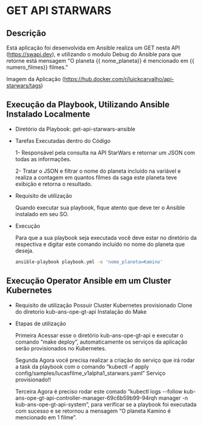 # GET API STARWARS


## Descrição
Está aplicação foi desenvolvida em Ansible realiza um GET nesta API (https://swapi.dev),
e utilizando o modulo Debug do Ansible para que retorne está mensagem "O planeta {{ nome_planeta}} é mencionado em {{ numero_filmes}} filmes."

Imagem da Aplicação (https://hub.docker.com/r/luickcarvalho/api-starwars/tags)

## Execução da Playbook, Utilizando Ansible Instalado Localmente

- Diretório da Playbook: get-api-starwars-ansible

- Tarefas Executadas dentro do Código

  1- Responsável pela consulta na API StarWars e retornar um JSON com todas as informações.

  2- Tratar o JSON e filtrar o nome do planeta incluído na variável e realiza a contagem em quantos filmes da saga este planeta teve exibição e retorna o resultado.

- Requisito de utilização

  Quando executar sua playbook, fique atento que deve ter o Ansible instalado em seu SO.

- Execução

  Para que a sua playbook seja executada você deve estar no diretório da respectiva e digitar este comando incluído no nome do planeta que deseja.
  ```sh
  ansible-playbook playbook.yml -e 'nome_planeta=Kamino'
  ```
## Execução Operator Ansible em um Cluster Kubernetes

- Requisito de utilização
  Possuir Cluster Kubernetes provisionado
  Clone do diretorio kub-ans-ope-gt-api
  Instalação do Make
  
- Etapas de utilização  
  
  Primeira
  Acessar esse o diretório kub-ans-ope-gt-api e executar o comando “make deploy”, automaticamente os serviços da aplicação serão provisionados no Kubernetes.
  
  Segunda
  Agora você precisa realizar a criação do serviço que irá rodar a task da playbook com o comando “kubectl –f apply config/samples/lucasfilme_v1alpha1_starwars.yaml”
  Serviço provisionado!! 
  
  Terceira
  Agora é preciso rodar este comado “kubectl logs --follow kub-ans-ope-gt-api-controller-manager-69c6b59b99-94rqh manager -n kub-ans-ope-gt-api-system”,
  para verificar se a playbook foi executada com sucesso e se retornou a mensagem “O planeta Kamino é mencionado em 1 filme”.
